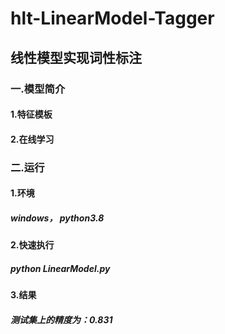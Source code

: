 # hlt-LinearModel-Tagger
## 线性模型实现词性标注
### 一.模型简介
#### 1.特征模板

#### 2.在线学习

### 二.运行
#### 1.环境
##### windows， python3.8
#### 2.快速执行
##### python LinearModel.py
#### 3.结果
##### 测试集上的精度为：0.831

